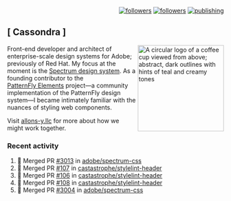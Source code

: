 <p align="right"><a rel="me" href="https://front-end.social/@castastrophe">
    <img alt="followers" title="Follow me on Mastodon" src="https://img.shields.io/mastodon/follow/109297102751309835?domain=https%3A%2F%2Ffront-end.social&label=Follow&logo=mastodon&logoColor=white&style=for-the-badge&labelColor=008080&color=006969"/></a>
  <a href="https://codepen.io/castastrophe/">
    <img alt="followers" title="Follow me on CodePen" src="https://img.shields.io/badge/23-1?color=640464&labelColor=7c007c&style=for-the-badge&logo=codepen&label=Follow"/></a>
<a href="https://castastrophe.medium.com/">
    <img alt="publishing" title="View articles on Medium" src="https://img.shields.io/badge/107-1?color=666&labelColor=444&label=subscribe&logo=medium&logoColor=white&style=for-the-badge"/></a>
</p>

## [&nbsp;Cassondra&nbsp;]

<img align="right" src="https://github-production-user-asset-6210df.s3.amazonaws.com/1840295/253016758-ba468774-1cd3-42c2-8f43-947b5eeb5edf.png" height="200" alt="A circular logo of a coffee cup viewed from above; abstract, dark outlines with hints of teal and creamy tones">

Front-end developer and architect of enterprise-scale design systems for Adobe; previously of Red Hat. My focus at the moment is the [Spectrum design system](https://github.com/adobe/spectrum-css). As a founding contributor to the [PatternFly&nbsp;Elements](https://github.com/patternfly/patternfly-elements) project&mdash;a community implementation of the PatternFly design system&mdash;I became intimately familiar with the nuances of styling web components.

Visit [allons-y.llc](http://allons-y.llc/) for more about how we might work together.

### Recent activity

<!--START_SECTION:activity-->
1. 🎉 Merged PR [#3013](https://github.com/adobe/spectrum-css/pull/3013) in [adobe/spectrum-css](https://github.com/adobe/spectrum-css)
2. 🎉 Merged PR [#107](https://github.com/castastrophe/stylelint-header/pull/107) in [castastrophe/stylelint-header](https://github.com/castastrophe/stylelint-header)
3. 🎉 Merged PR [#106](https://github.com/castastrophe/stylelint-header/pull/106) in [castastrophe/stylelint-header](https://github.com/castastrophe/stylelint-header)
4. 🎉 Merged PR [#108](https://github.com/castastrophe/stylelint-header/pull/108) in [castastrophe/stylelint-header](https://github.com/castastrophe/stylelint-header)
5. 🎉 Merged PR [#3004](https://github.com/adobe/spectrum-css/pull/3004) in [adobe/spectrum-css](https://github.com/adobe/spectrum-css)
<!--END_SECTION:activity-->
